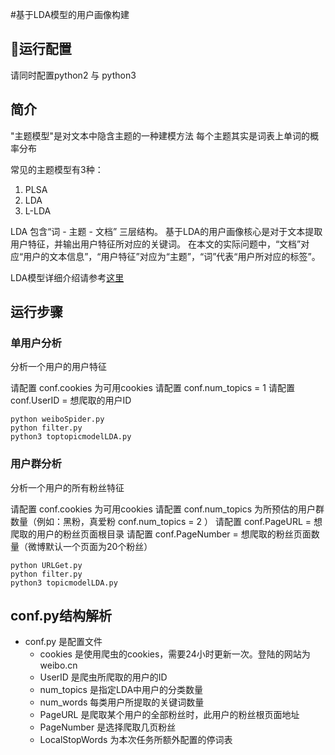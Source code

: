 
#基于LDA模型的用户画像构建

## 运行配置
请同时配置python2 与 python3

## 简介 
"主题模型"是对文本中隐含主题的一种建模方法
每个主题其实是词表上单词的概率分布

常见的主题模型有3种：
1. PLSA
1. LDA
1. L-LDA


LDA 包含“词 - 主题 - 文档” 三层结构。
基于LDA的用户画像核心是对于文本提取用户特征，并输出用户特征所对应的关键词。
在本文的实际问题中，“文档”对应“用户的文本信息”，“用户特征”对应为“主题”，“词”代表“用户所对应的标签”。

LDA模型详细介绍请参考[这里](https://blog.csdn.net/dream_catcher_10/article/details/50812371)

## 运行步骤
### 单用户分析

分析一个用户的用户特征

请配置 conf.cookies 为可用cookies
请配置 conf.num_topics = 1
请配置 conf.UserID = 想爬取的用户ID


```Shell
python weiboSpider.py
python filter.py
python3 toptopicmodelLDA.py
```

### 用户群分析

分析一个用户的所有粉丝特征

请配置 conf.cookies 为可用cookies
请配置 conf.num_topics 为所预估的用户群数量（例如：黑粉，真爱粉 conf.num_topics = 2 ）
请配置 conf.PageURL = 想爬取的用户的粉丝页面根目录
请配置 conf.PageNumber = 想爬取的粉丝页面数量（微博默认一个页面为20个粉丝）

```Shell
python URLGet.py
python filter.py
python3 topicmodelLDA.py
```

## conf.py结构解析
* conf.py 是配置文件
	* cookies 是使用爬虫的cookies，需要24小时更新一次。登陆的网站为 weibo.cn
	* UserID 是爬虫所爬取的用户的ID
	* num_topics 是指定LDA中用户的分类数量
	* num_words 每类用户所提取的关键词数量
	* PageURL 是爬取某个用户的全部粉丝时，此用户的粉丝根页面地址
	* PageNumber 是选择爬取几页粉丝
	* LocalStopWords 为本次任务所额外配置的停词表

